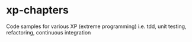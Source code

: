# xp-chapters
Code samples for various XP (extreme programming) i.e. tdd, unit testing, refactoring, continuous integration
